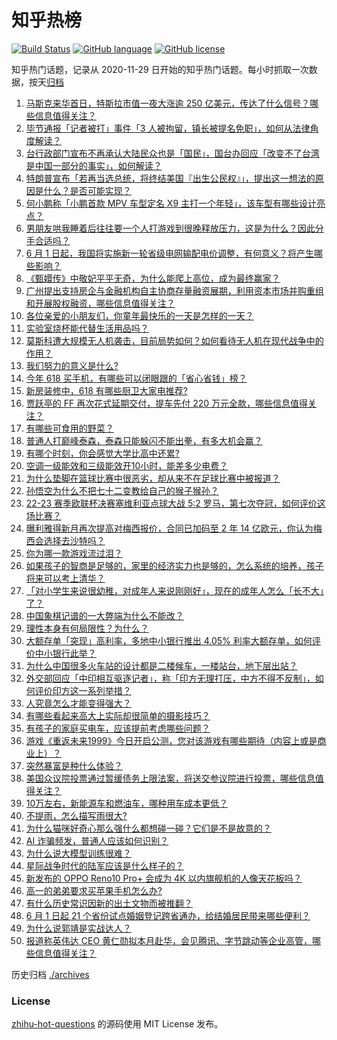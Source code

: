# 知乎热榜
[![Build Status](https://github.com/ToWeLong/zhihu-hot-questions/workflows/CI/badge.svg)](https://github.com/ToWeLong/zhihu-hot-questions/actions)
[![GitHub language](https://img.shields.io/badge/language-golang-orange.svg)](https://golang.org/)
[![GitHub license](https://img.shields.io/github/license/ToWeLong/zhihu-hot-questions)](https://github.com/ToWeLong/zhihu-hot-questions/blob/main/LICENSE)

知乎热门话题，记录从 2020-11-29 日开始的知乎热门话题。每小时抓取一次数据，按天[归档](./archives)

<!-- BEGIN -->

1. [马斯克来华首日，特斯拉市值一夜大涨逾 250 亿美元，传达了什么信号？哪些信息值得关注？](https://www.zhihu.com/question/604022867)
1. [毕节通报「记者被打」事件「3 人被拘留，镇长被提名免职」，如何从法律角度解读？](https://www.zhihu.com/question/604167791)
1. [台行政部门宣布不再承认大陆民众也是「国民」，国台办回应「改变不了台湾是中国一部分的事实」，如何解读？](https://www.zhihu.com/question/604009085)
1. [特朗普宣布「若再当选总统，将终结美国『出生公民权』」，提出这一想法的原因是什么？是否可能实现？](https://www.zhihu.com/question/604042043)
1. [何小鹏称「小鹏首款 MPV 车型定名 X9 主打一个年轻」，该车型有哪些设计亮点？](https://www.zhihu.com/question/603588538)
1. [男朋友哄我睡着后往往要一个人打游戏到很晚释放压力，这是为什么？因此分手合适吗？](https://www.zhihu.com/question/597228825)
1. [6 月 1 日起，我国将实施新一轮省级电网输配电价调整，有何意义？将产生哪些影响？](https://www.zhihu.com/question/604119389)
1. [《甄嬛传》中敬妃平平无奇，为什么能爬上高位，成为最终赢家？](https://www.zhihu.com/question/587043996)
1. [广州提出支持房企与金融机构自主协商存量融资展期，利用资本市场并购重组和开展股权融资，哪些信息值得关注？](https://www.zhihu.com/question/604118435)
1. [各位亲爱的小朋友们，你童年最快乐的一天是怎样的一天？](https://www.zhihu.com/question/603835706)
1. [实验室烧杯能代替生活用品吗？](https://www.zhihu.com/question/603126220)
1. [莫斯科遭大规模无人机袭击，目前局势如何？如何看待无人机在现代战争中的作用？](https://www.zhihu.com/question/604170757)
1. [我们努力的意义是什么?](https://www.zhihu.com/question/594628476)
1. [今年 618 买手机，有哪些可以闭眼跟的「省心省钱」榜？](https://www.zhihu.com/question/604001584)
1. [新房装修中，618 有哪些厨卫大家电推荐?](https://www.zhihu.com/question/602548675)
1. [贾跃亭的 FF 再次花式延期交付，提车先付 220 万元全款，哪些信息值得关注？](https://www.zhihu.com/question/604057913)
1. [有哪些可食用的野菜？](https://www.zhihu.com/question/24260689)
1. [普通人打巅峰泰森，泰森只能躲闪不能出拳，有多大机会赢？](https://www.zhihu.com/question/590109572)
1. [有哪个时刻，你会感觉大学比高中还累?](https://www.zhihu.com/question/603747772)
1. [空调一级能效和三级能效开10小时，能差多少电费？](https://www.zhihu.com/question/329341284)
1. [为什么垫脚在篮球比赛中很恶劣，却从来不在足球比赛中被报道？](https://www.zhihu.com/question/603831118)
1. [孙悟空为什么不把七十二变教给自己的猴子猴孙？](https://www.zhihu.com/question/603305444)
1. [22-23 赛季欧联杯决赛塞维利亚点球大战 5:2 罗马，第七次夺冠，如何评价这场比赛？](https://www.zhihu.com/question/604149136)
1. [曝利雅得新月再次提高对梅西报价，合同已加码至 2 年 14 亿欧元，你认为梅西会选择去沙特吗？](https://www.zhihu.com/question/603998625)
1. [你为哪一款游戏流过泪？](https://www.zhihu.com/question/603778072)
1. [如果孩子的智商是足够的，家里的经济实力也是够的，怎么系统的培养，孩子将来可以考上清华？](https://www.zhihu.com/question/603609989)
1. [「对小学生来说很幼稚，对成年人来说刚刚好」，现在的成年人怎么「长不大」了？](https://www.zhihu.com/question/603589374)
1. [中国象棋记谱的一大弊端为什么不能改？](https://www.zhihu.com/question/603749061)
1. [理性本身有何局限性？为什么？](https://www.zhihu.com/question/266768424)
1. [大额存单「突现」高利率，多地中小银行推出 4.05% 利率大额存单，如何评价中小银行此举？](https://www.zhihu.com/question/604069185)
1. [为什么中国很多火车站的设计都是二楼候车，一楼站台，地下层出站？](https://www.zhihu.com/question/21422520)
1. [外交部回应「中印相互驱逐记者」，称「印方无理打压，中方不得不反制」，如何评价印方这一系列举措？](https://www.zhihu.com/question/604040117)
1. [人究竟怎么才能变得强大？](https://www.zhihu.com/question/603750604)
1. [有哪些看起来高大上实际却很简单的摄影技巧？](https://www.zhihu.com/question/603800651)
1. [有孩子的家庭买电车，应该提前考虑哪些问题？](https://www.zhihu.com/question/604075803)
1. [游戏《重返未来1999》今日开启公测，您对该游戏有哪些期待（内容上或是商业上）？](https://www.zhihu.com/question/603948517)
1. [突然暴富是种什么体验？](https://www.zhihu.com/question/339368243)
1. [美国众议院投票通过暂缓债务上限法案，将送交参议院进行投票，哪些信息值得关注？](https://www.zhihu.com/question/604181201)
1. [10万左右，新能源车和燃油车，哪种用车成本更低？](https://www.zhihu.com/question/596415711)
1. [不提雨，怎么描写雨很大?](https://www.zhihu.com/question/603625874)
1. [为什么猫咪好奇心那么强什么都想碰一碰？它们是不是故意的？](https://www.zhihu.com/question/602877225)
1. [AI 诈骗频发，普通人应该如何识别？](https://www.zhihu.com/question/603871361)
1. [为什么说大模型训练很难？](https://www.zhihu.com/question/498271491)
1. [星际战争时代的陆军应该是什么样子的？](https://www.zhihu.com/question/502635090)
1. [新发布的 OPPO Reno10 Pro+ 会成为 4K 以内旗舰机的人像天花板吗？](https://www.zhihu.com/question/603893667)
1. [高一的弟弟要求买苹果手机怎么办?](https://www.zhihu.com/question/603825767)
1. [有什么历史常识因新的出土文物而被推翻？](https://www.zhihu.com/question/28526451)
1. [6 月 1 日起 21 个省份试点婚姻登记跨省通办，给结婚居民带来哪些便利？](https://www.zhihu.com/question/603292883)
1. [为什么说郭靖是实战达人？](https://www.zhihu.com/question/600291129)
1. [报道称英伟达 CEO 黄仁勋拟本月赴华，会见腾讯、字节跳动等企业高管，哪些信息值得关注？](https://www.zhihu.com/question/604175403)

<!-- END -->

历史归档 [./archives](./archives)


### License
[zhihu-hot-questions](https://github.com/towelong/zhihu-hot-questions) 的源码使用 MIT License 发布。